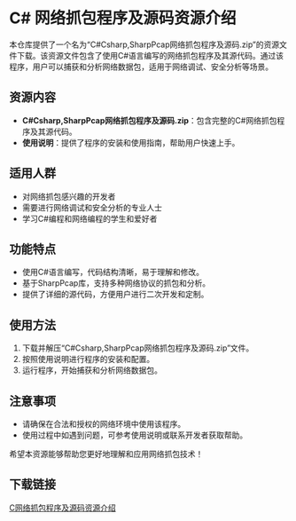 # C# 网络抓包程序及源码资源介绍

本仓库提供了一个名为“C#Csharp,SharpPcap网络抓包程序及源码.zip”的资源文件下载。该资源文件包含了使用C#语言编写的网络抓包程序及其源代码。通过该程序，用户可以捕获和分析网络数据包，适用于网络调试、安全分析等场景。

## 资源内容

- **C#Csharp,SharpPcap网络抓包程序及源码.zip**：包含完整的C#网络抓包程序及其源代码。
- **使用说明**：提供了程序的安装和使用指南，帮助用户快速上手。

## 适用人群

- 对网络抓包感兴趣的开发者
- 需要进行网络调试和安全分析的专业人士
- 学习C#编程和网络编程的学生和爱好者

## 功能特点

- 使用C#语言编写，代码结构清晰，易于理解和修改。
- 基于SharpPcap库，支持多种网络协议的抓包和分析。
- 提供了详细的源代码，方便用户进行二次开发和定制。

## 使用方法

1. 下载并解压“C#Csharp,SharpPcap网络抓包程序及源码.zip”文件。
2. 按照使用说明进行程序的安装和配置。
3. 运行程序，开始捕获和分析网络数据包。

## 注意事项

- 请确保在合法和授权的网络环境中使用该程序。
- 使用过程中如遇到问题，可参考使用说明或联系开发者获取帮助。

希望本资源能够帮助您更好地理解和应用网络抓包技术！

## 下载链接

[C网络抓包程序及源码资源介绍](https://pan.quark.cn/s/f983d1a9419b)